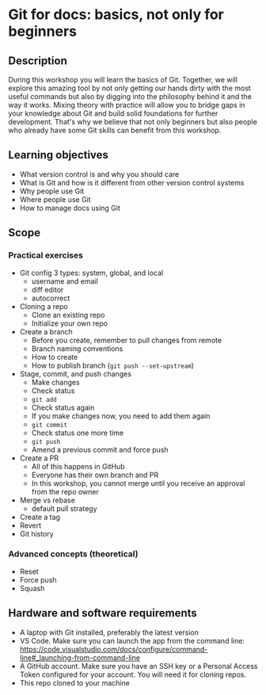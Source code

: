 # Git for docs: basics, not only for beginners

## Description

During this workshop you will learn the basics of Git. Together, we will explore
this amazing tool by not only getting our hands dirty with the most useful
commands but also by digging into the philosophy behind it and the way it works.
Mixing theory with practice will allow you to bridge gaps in your knowledge
about Git and build solid foundations for further development. That's why we
believe that not only beginners but also people who already have some Git skills
can benefit from this workshop.

## Learning objectives

- What version control is and why you should care
- What is Git and how is it different from other version control systems
- Why people use Git
- Where people use Git
- How to manage docs using Git

## Scope

### Practical exercises

- Git config 3 types: system, global, and local
  - username and email
  - diff editor
  - autocorrect
- Cloning a repo
  - Clone an existing repo
  - Initialize your own repo
- Create a branch
  - Before you create, remember to pull changes from remote
  - Branch naming conventions
  - How to create
  - How to publish branch (`git push --set-upstream`)
- Stage, commit, and push changes
  - Make changes
  - Check status
  - `git add`
  - Check status again
  - If you make changes now, you need to add them again
  - `git commit`
  - Check status one more time
  - `git push`
  - Amend a previous commit and force push
- Create a PR
  - All of this happens in GitHub
  - Everyone has their own branch and PR
  - In this workshop, you cannot merge until you receive an approval from the
    repo owner
- Merge vs rebase
  - default pull strategy
- Create a tag
- Revert
- Git history

### Advanced concepts (theoretical)

- Reset
- Force push
- Squash

## Hardware and software requirements

- A laptop with Git installed, preferably the latest version
- VS Code. Make sure you can launch the app from the command line:
  https://code.visualstudio.com/docs/configure/command-line#_launching-from-command-line
- A GitHub account. Make sure you have an SSH key or a Personal Access Token
  configured for your account. You will need it for cloning repos.
- This repo cloned to your machine
